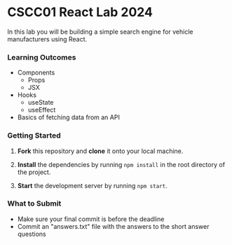 # CSCC01 React Lab 2024

In this lab you will be building a simple search engine for vehicle manufacturers using React.

### Learning Outcomes
- Components
  - Props
  - JSX
- Hooks
  - useState
  - useEffect
- Basics of fetching data from an API


### Getting Started
1. **Fork** this repository and **clone** it onto your local machine.

2. **Install** the dependencies by running `npm install` in the root directory of the project.

3. **Start** the development server by running `npm start`.


### What to Submit
- Make sure your final commit is before the deadline
- Commit an "answers.txt" file with the answers to the short answer questions